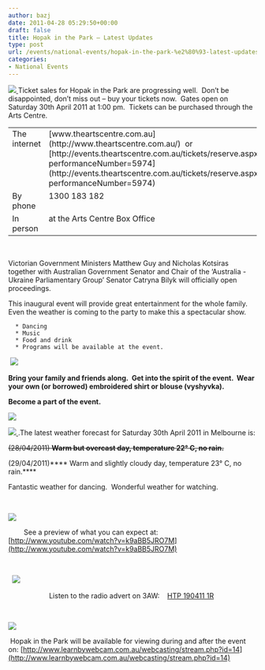 ```yaml
---
author: bazj
date: 2011-04-28 05:29:50+00:00
draft: false
title: Hopak in the Park – Latest Updates
type: post
url: /events/national-events/hopak-in-the-park-%e2%80%93-latest-updates/
categories:
- National Events
---
```


[](http://www.ozeukes.com/wp-content/uploads/2011/04/Final-Hopak-in-the-Park-A4-v2-white-thumb.jpg)

[![](http://www.ozeukes.com/wp-content/uploads/2011/04/Final-Hopak-in-the-Park-A4-v2-white-thumb1.jpg)
](http://www.ozeukes.com/wp-content/uploads/2011/04/Final-Hopak-in-the-Park-A4-v2-white-thumb1.jpg)Ticket sales for Hopak in the Park are progressing well.  Don’t be disappointed, don’t miss out – buy your tickets now.  Gates open on Saturday 30th April 2011 at 1:00 pm.  Tickets can be purchased through the Arts Centre.
<table cellpadding="0" cellspacing="0" border="0" >
<tbody >
<tr >

<td width="115" valign="top" >The internet
</td>

<td width="697" valign="top" >[www.theartscentre.com.au](http://www.theartscentre.com.au/)  or 
[http://events.theartscentre.com.au/tickets/reserve.aspx?performanceNumber=5974](http://events.theartscentre.com.au/tickets/reserve.aspx?performanceNumber=5974)
</td>
</tr>
<tr >

<td width="115" valign="top" >By phone
</td>

<td width="697" valign="top" >1300 183 182 
</td>
</tr>
<tr >

<td width="115" valign="top" >In person
</td>

<td width="697" valign="top" >at the Arts Centre Box Office
</td>
</tr>
</tbody>
</table>
 

Victorian Government Ministers Matthew Guy and Nicholas Kotsiras together with Australian Government Senator and Chair of the ‘Australia - Ukraine Parliamentary Group’ Senator Catryna Bilyk will officially open proceedings.

This inaugural event will provide great entertainment for the whole family.  Even the weather is coming to the party to make this a spectacular show.



	  * Dancing
	  * Music
	  * Food and drink
	  * Programs will be available at the event.

 [![](http://www.ozeukes.com/wp-content/uploads/2011/04/emroider-3-shirts3-300x100.jpg)
](http://www.ozeukes.com/wp-content/uploads/2011/04/emroider-3-shirts3.jpg)


**Bring your family and friends along.  Get into the spirit of the event.  Wear your own (or borrowed) embroidered shirt or blouse (vyshyvka).**




**Become a part of the event.**




**[![](http://www.ozeukes.com/wp-content/uploads/2011/04/divider-vysh3-300x12.jpg)
](http://www.ozeukes.com/wp-content/uploads/2011/04/divider-vysh3.jpg)**


[![](http://www.ozeukes.com/wp-content/uploads/2011/04/Weather1.jpg)
](http://www.ozeukes.com/wp-content/uploads/2011/04/Weather1.jpg).The latest weather forecast for Saturday 30th April 2011 in Melbourne is:


<del>(28/04/2011) **Warm but overcast day, temperature 22° C, no rain.**</del>

(29/04/2011)**** Warm and slightly cloudy day, temperature 23° C, no rain.****

Fantastic weather for dancing.  Wonderful weather for watching.

 

[![](http://www.ozeukes.com/wp-content/uploads/2011/04/YouTube2.jpg)
](http://www.ozeukes.com/wp-content/uploads/2011/04/YouTube2.jpg)

        See a preview of what you can expect at:  [http://www.youtube.com/watch?v=k9aBB5JRO7M](http://www.youtube.com/watch?v=k9aBB5JRO7M)

 

  [![](http://www.ozeukes.com/wp-content/uploads/2011/04/radio_sm3.png)
](http://www.ozeukes.com/wp-content/uploads/2011/04/radio_sm3.png)

                     Listen to the radio advert on 3AW:    [HTP 190411 1R](http://www.ozeukes.com/wp-content/uploads/2011/04/HTP-190411-1R1.mp3)

 

[![](http://www.ozeukes.com/wp-content/uploads/2011/04/webcast-sm1.jpg)
](http://www.ozeukes.com/wp-content/uploads/2011/04/webcast-sm1.jpg)

 Hopak in the Park will be available for viewing during and after the event on:
[http://www.learnbywebcam.com.au/webcasting/stream.php?id=14](http://www.learnbywebcam.com.au/webcasting/stream.php?id=14)
